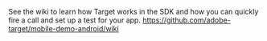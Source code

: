 See the wiki to learn how Target works in the SDK and how you can quickly fire a call and set up a test for your app. https://github.com/adobe-target/mobile-demo-android/wiki
